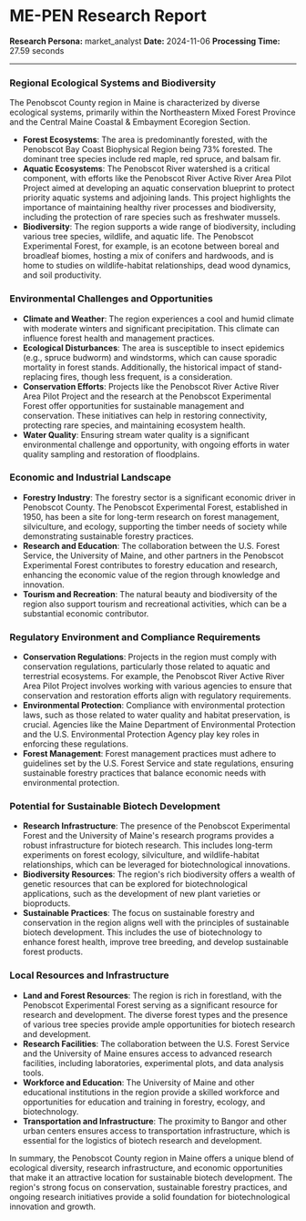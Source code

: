 # ME-PEN Research Report

**Research Persona:** market_analyst
**Date:** 2024-11-06
**Processing Time:** 27.59 seconds

---

### Regional Ecological Systems and Biodiversity

The Penobscot County region in Maine is characterized by diverse ecological systems, primarily within the Northeastern Mixed Forest Province and the Central Maine Coastal & Embayment Ecoregion Section.

- **Forest Ecosystems**: The area is predominantly forested, with the Penobscot Bay Coast Biophysical Region being 73% forested. The dominant tree species include red maple, red spruce, and balsam fir.
- **Aquatic Ecosystems**: The Penobscot River watershed is a critical component, with efforts like the Penobscot River Active River Area Pilot Project aimed at developing an aquatic conservation blueprint to protect priority aquatic systems and adjoining lands. This project highlights the importance of maintaining healthy river processes and biodiversity, including the protection of rare species such as freshwater mussels.
- **Biodiversity**: The region supports a wide range of biodiversity, including various tree species, wildlife, and aquatic life. The Penobscot Experimental Forest, for example, is an ecotone between boreal and broadleaf biomes, hosting a mix of conifers and hardwoods, and is home to studies on wildlife-habitat relationships, dead wood dynamics, and soil productivity.

### Environmental Challenges and Opportunities

- **Climate and Weather**: The region experiences a cool and humid climate with moderate winters and significant precipitation. This climate can influence forest health and management practices.
- **Ecological Disturbances**: The area is susceptible to insect epidemics (e.g., spruce budworm) and windstorms, which can cause sporadic mortality in forest stands. Additionally, the historical impact of stand-replacing fires, though less frequent, is a consideration.
- **Conservation Efforts**: Projects like the Penobscot River Active River Area Pilot Project and the research at the Penobscot Experimental Forest offer opportunities for sustainable management and conservation. These initiatives can help in restoring connectivity, protecting rare species, and maintaining ecosystem health.
- **Water Quality**: Ensuring stream water quality is a significant environmental challenge and opportunity, with ongoing efforts in water quality sampling and restoration of floodplains.

### Economic and Industrial Landscape

- **Forestry Industry**: The forestry sector is a significant economic driver in Penobscot County. The Penobscot Experimental Forest, established in 1950, has been a site for long-term research on forest management, silviculture, and ecology, supporting the timber needs of society while demonstrating sustainable forestry practices.
- **Research and Education**: The collaboration between the U.S. Forest Service, the University of Maine, and other partners in the Penobscot Experimental Forest contributes to forestry education and research, enhancing the economic value of the region through knowledge and innovation.
- **Tourism and Recreation**: The natural beauty and biodiversity of the region also support tourism and recreational activities, which can be a substantial economic contributor.

### Regulatory Environment and Compliance Requirements

- **Conservation Regulations**: Projects in the region must comply with conservation regulations, particularly those related to aquatic and terrestrial ecosystems. For example, the Penobscot River Active River Area Pilot Project involves working with various agencies to ensure that conservation and restoration efforts align with regulatory requirements.
- **Environmental Protection**: Compliance with environmental protection laws, such as those related to water quality and habitat preservation, is crucial. Agencies like the Maine Department of Environmental Protection and the U.S. Environmental Protection Agency play key roles in enforcing these regulations.
- **Forest Management**: Forest management practices must adhere to guidelines set by the U.S. Forest Service and state regulations, ensuring sustainable forestry practices that balance economic needs with environmental protection.

### Potential for Sustainable Biotech Development

- **Research Infrastructure**: The presence of the Penobscot Experimental Forest and the University of Maine's research programs provides a robust infrastructure for biotech research. This includes long-term experiments on forest ecology, silviculture, and wildlife-habitat relationships, which can be leveraged for biotechnological innovations.
- **Biodiversity Resources**: The region's rich biodiversity offers a wealth of genetic resources that can be explored for biotechnological applications, such as the development of new plant varieties or bioproducts.
- **Sustainable Practices**: The focus on sustainable forestry and conservation in the region aligns well with the principles of sustainable biotech development. This includes the use of biotechnology to enhance forest health, improve tree breeding, and develop sustainable forest products.

### Local Resources and Infrastructure

- **Land and Forest Resources**: The region is rich in forestland, with the Penobscot Experimental Forest serving as a significant resource for research and development. The diverse forest types and the presence of various tree species provide ample opportunities for biotech research and development.
- **Research Facilities**: The collaboration between the U.S. Forest Service and the University of Maine ensures access to advanced research facilities, including laboratories, experimental plots, and data analysis tools.
- **Workforce and Education**: The University of Maine and other educational institutions in the region provide a skilled workforce and opportunities for education and training in forestry, ecology, and biotechnology.
- **Transportation and Infrastructure**: The proximity to Bangor and other urban centers ensures access to transportation infrastructure, which is essential for the logistics of biotech research and development.

In summary, the Penobscot County region in Maine offers a unique blend of ecological diversity, research infrastructure, and economic opportunities that make it an attractive location for sustainable biotech development. The region's strong focus on conservation, sustainable forestry practices, and ongoing research initiatives provide a solid foundation for biotechnological innovation and growth.